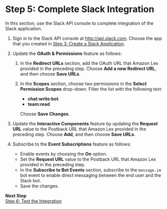 # Step 5: Complete Slack Integration<a name="slack-bot-back-in-slack-console"></a>

In this section, use the Slack API console to complete integration of the Slack application\.

1. Sign in to the Slack API console at [http://api\.slack\.com](http://api.slack.com)\. Choose the app that you created in [Step 3: Create a Slack Application](slack-bot-assoc-create-app.md)\.

1. Update the **OAuth & Permissions** feature as follows:

   1. In the **Redirect URLs** section, add the OAuth URL that Amazon Lex provided in the preceding step\. Choose **Add a new Redirect URL**, and then choose **Save URLs**\.

   1. In the **Scopes** section, choose two permissions in the **Select Permission Scopes** drop\-down\. Filter the list with the following text:
      + **chat:write:bot**
      + **team:read**

      Choose **Save Changes**\.

1. Update the **Interactive Components** feature by updating the **Request URL** value to the Postback URL that Amazon Lex provided in the preceding step\. Choose **Add**, and then choose **Save URLs**\.

1. Subscribe to the **Event Subscriptions** feature as follows:
   + Enable events by choosing the **On** option\.
   + Set the **Request URL** value to the Postback URL that Amazon Lex provided in the preceding step\. 
   + In the **Subscribe to Bot Events** section, subscribe to the `message.im` bot event to enable direct messaging between the end user and the Slack bot\.
   + Save the changes\.

**Next Step**  
[Step 6: Test the Integration ](slack-bot-test.md)